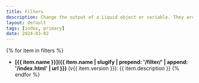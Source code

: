 ```yaml
---
title: Filters
description: Change the output of a Liquid object or variable. They are used within double curly braces {{ & }} and variable assignment. There are separated by a pipe character |.
layout: default
tags: [index, primary]
date: 2024-03-02
---
```

{% for item in filters %}
- **[{{ item.name }}]({{ item.name | slugify | prepend: '/filter/' | append: '/index.html' | url }})** (v{{ item.version }}): {{ item.description }}
{% endfor %}